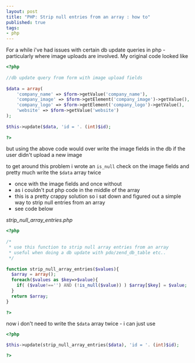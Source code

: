 ```yaml
---
layout: post
title: "PHP: Strip null entries from an array : how to"
published: true
tags: 
- php
---
```

For a while i've had issues with certain db update queries in php - particularly where image uploads are involved. 
My original code looked like

``` php
<?php
 
//db update query from form with image upload fields
 
$data = array(
    'company_name' => $form->getValue('company_name'),
    'company_image' => $form->getElement('company_image')->getValue(),
    'company_logo' => $form->getElement('company_logo')->getValue(),
    'website' => $form->getValue('website')
);
 
$this->update($data, 'id = '. (int)$id);
 
?>
```

but using the above code would over write the image fields in the db if the user didn't upload a new image 

to get around this problem i wrote an `is_null` check on the image  fields and pretty much write the `$data` array twice 

- once with the image fields and once without 
- as i couldn't put php code in the middle of the array
- this is a pretty crappy solution so i sat down and figured out a  simple way to strip null entries from an array 
- see code below


_strip_null_array_entries.php_
``` php
<?php
 
/* 
 * use this function to strip null array entries from an array
 * useful when doing a db update with pdo/zend_db_table etc..
 */
 
function strip_null_array_entries($values){
  $array = array();
  foreach($values as $key=>$value){
    if( ($value!=='') AND (!is_null($value)) ) $array[$key] = $value;
  }
  return $array;
}
 
?>
```

now i don't need to write the `$data` array twice - i can just use

``` php
<?php

$this->update(strip_null_array_entries($data), 'id = '. (int)$id);

?>
```